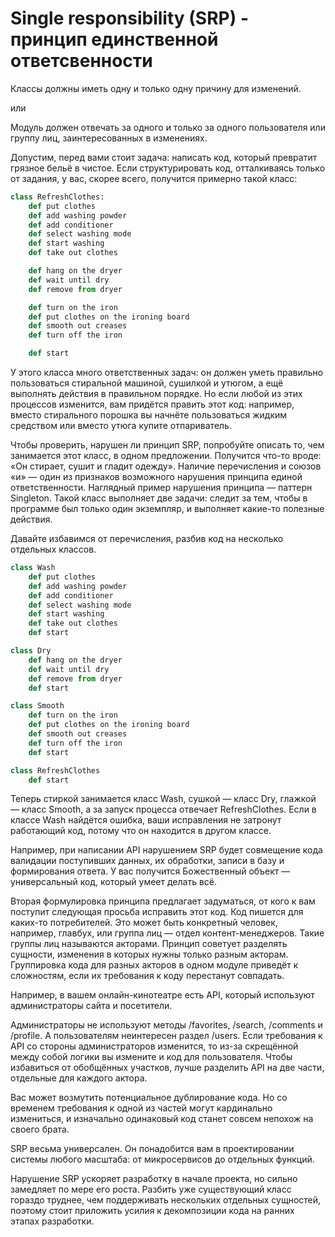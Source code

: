 # Single responsibility (SRP) - принцип единственной ответсвенности

Классы должны иметь одну и только одну причину для изменений.

или

Модуль должен отвечать за одного и только за одного пользователя или группу лиц, заинтересованных в изменениях.

Допустим, перед вами стоит задача: написать код, который превратит грязное бельё в чистое. Если структурировать код, отталкиваясь только от задания, у вас, скорее всего, получится примерно такой класс:

```python
class RefreshClothes:
    def put clothes
    def add washing powder
    def add conditioner
    def select washing mode
    def start washing
    def take out clothes

    def hang on the dryer
    def wait until dry
    def remove from dryer

    def turn on the iron
    def put clothes on the ironing board
    def smooth out creases
    def turn off the iron

    def start
```

У этого класса много ответственных задач: он должен уметь правильно пользоваться стиральной машиной, сушилкой и утюгом, а ещё выполнять действия в правильном порядке. Но если любой из этих процессов изменится, вам придётся править этот код: например, вместо стирального порошка вы начнёте пользоваться жидким средством или вместо утюга купите отпариватель.

Чтобы проверить, нарушен ли принцип SRP, попробуйте описать то, чем занимается этот класс, в одном предложении. Получится что-то вроде: «Он стирает, сушит и гладит одежду». Наличие перечисления и союзов «и» — один из признаков возможного нарушения принципа единой ответственности. Наглядный пример нарушения принципа — паттерн Singleton. Такой класс выполняет две задачи: следит за тем, чтобы в программе был только один экземпляр, и выполняет какие-то полезные действия.

Давайте избавимся от перечисления, разбив код на несколько отдельных классов.

```python
class Wash
    def put clothes
    def add washing powder
    def add conditioner
    def select washing mode
    def start washing
    def take out clothes
    def start

class Dry
    def hang on the dryer
    def wait until dry
    def remove from dryer
    def start

class Smooth
    def turn on the iron
    def put clothes on the ironing board
    def smooth out creases
    def turn off the iron
    def start

class RefreshClothes
    def start 
```

Теперь стиркой занимается класс Wash, сушкой — класс Dry, глажкой — класс Smooth, а за запуск процесса отвечает RefreshClothes. Если в классе Wash найдётся ошибка, ваши исправления не затронут работающий код, потому что он находится в другом классе.

Например, при написании API нарушением SRP будет совмещение кода валидации поступивших данных, их обработки, записи в базу и формирования ответа. У вас получится Божественный объект — универсальный код, который умеет делать всё.

Вторая формулировка принципа предлагает задуматься, от кого к вам поступит следующая просьба исправить этот код. Код пишется для каких-то потребителей. Это может быть конкретный человек, например, главбух, или группа лиц — отдел контент-менеджеров. Такие группы лиц называются акторами. Принцип советует разделять сущности, изменения в которых нужны только разным акторам. Группировка кода для разных акторов в одном модуле приведёт к сложностям, если их требования к коду перестанут совпадать.

Например, в вашем онлайн-кинотеатре есть API, который используют администраторы сайта и посетители.

Администраторы не используют методы /favorites, /search, /comments и /profile. А пользователям неинтересен раздел /users. Если требования к API со стороны администраторов изменится, то из-за скрещённой между собой логики вы измените и код для пользователя. Чтобы избавиться от обобщённых участков, лучше разделить API на две части, отдельные для каждого актора.

Вас может возмутить потенциальное дублирование кода. Но со временем требования к одной из частей могут кардинально измениться, и изначально одинаковый код станет совсем непохож на своего брата.

SRP весьма универсален. Он понадобится вам в проектировании системы любого масштаба: от микросервисов до отдельных функций.

Нарушение SRP ускоряет разработку в начале проекта, но сильно замедляет по мере его роста. Разбить уже существующий класс гораздо труднее, чем поддерживать нескольких отдельных сущностей, поэтому стоит приложить усилия к декомпозиции кода на ранних этапах разработки.
